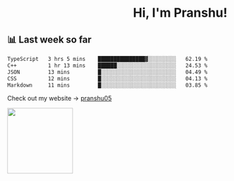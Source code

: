 <div align="right" >
   
   <H1>Hi, I'm Pranshu!</H1>

</div>

## 📊 Last week so far
<!--START_SECTION:waka-->

```txt
TypeScript   3 hrs 5 mins    ███████████████▓░░░░░░░░░   62.19 %
C++          1 hr 13 mins    ██████░░░░░░░░░░░░░░░░░░░   24.53 %
JSON         13 mins         █░░░░░░░░░░░░░░░░░░░░░░░░   04.49 %
CSS          12 mins         █░░░░░░░░░░░░░░░░░░░░░░░░   04.13 %
Markdown     11 mins         █░░░░░░░░░░░░░░░░░░░░░░░░   03.85 %
```

<!--END_SECTION:waka-->

Check out my website -> [pranshu05](https://pranshu05.vercel.app)

<img align="left" width="150" src="https://user-images.githubusercontent.com/70943732/209951571-93b7afe5-f523-4683-b725-5d94b287e94e.png">


